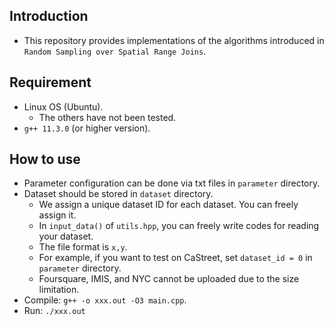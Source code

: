 ## Introduction
* This repository provides implementations of the algorithms introduced in `Random Sampling over Spatial Range Joins`.

## Requirement
* Linux OS (Ubuntu).
   * The others have not been tested.
* `g++ 11.3.0` (or higher version).

## How to use
* Parameter configuration can be done via txt files in `parameter` directory.
* Dataset should be stored in `dataset` directory.
	* We assign a unique dataset ID for each dataset. You can freely assign it.
	* In `input_data()` of `utils.hpp`, you can freely write codes for reading your dataset.
	* The file format is `x,y`.
    * For example, if you want to test on CaStreet, set `dataset_id = 0`  in `parameter` directory.
    * Foursquare, IMIS, and NYC cannot be uploaded due to the size limitation.
* Compile: `g++ -o xxx.out -O3 main.cpp`.
* Run: `./xxx.out`

